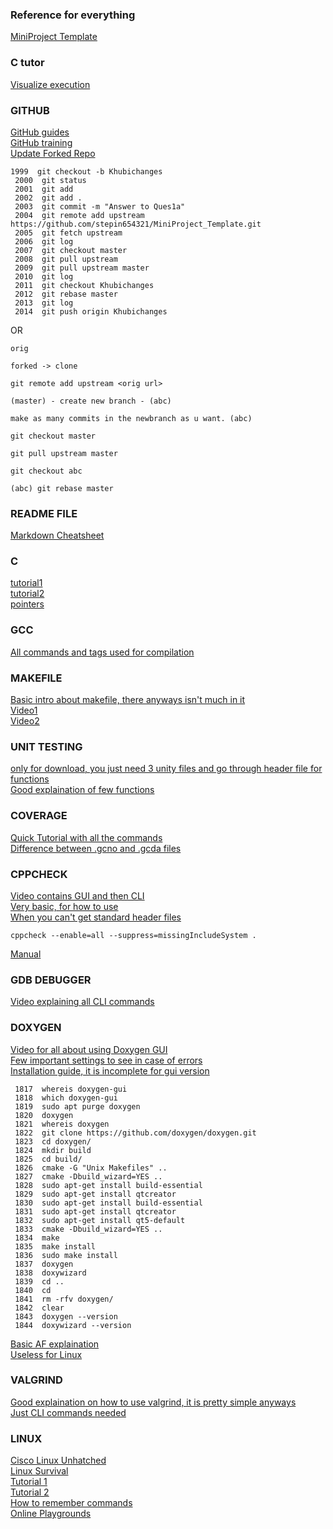 ### Reference for everything
[MiniProject Template](https://github.com/stepin654321/MiniProject_Template)  

### C tutor
[Visualize execution](http://pythontutor.com/c.html#mode=edit)  

### GITHUB
[GitHub guides](https://guides.github.com/)  
[GitHub training](https://lab.github.com/githubtraining/first-day-on-github)  
[Update Forked Repo](https://medium.com/@topspinj/how-to-git-rebase-into-a-forked-repo-c9f05e821c8a)  

```
1999  git checkout -b Khubichanges
 2000  git status
 2001  git add
 2002  git add .
 2003  git commit -m "Answer to Ques1a"
 2004  git remote add upstream https://github.com/stepin654321/MiniProject_Template.git
 2005  git fetch upstream
 2006  git log
 2007  git checkout master
 2008  git pull upstream
 2009  git pull upstream master
 2010  git log
 2011  git checkout Khubichanges 
 2012  git rebase master
 2013  git log
 2014  git push origin Khubichanges
 ```

 OR

 ```
 orig

forked -> clone

git remote add upstream <orig url>

(master) - create new branch - (abc)

make as many commits in the newbranch as u want. (abc)

git checkout master

git pull upstream master

git checkout abc

(abc) git rebase master
```

### README FILE
[Markdown Cheatsheet](https://github.com/adam-p/markdown-here/wiki/Markdown-Cheatsheet#links)  

### C
[tutorial1](https://aticleworld.com/c-tutorial/)  
[tutorial2](https://overiq.com/c-programming-101/)  
[pointers](https://www.freecodecamp.org/news/pointers-in-c-are-not-as-difficult-as-you-think/)  

### GCC
[All commands and tags used for compilation](https://www3.ntu.edu.sg/home/ehchua/programming/cpp/gcc_make.html)  

### MAKEFILE

[Basic intro about makefile, there anyways isn't much in it](https://www3.ntu.edu.sg/home/ehchua/programming/cpp/gcc_make.html)  
[Video1](https://www.youtube.com/watch?v=aw9wHbFTnAQ)  
[Video2](https://www.youtube.com/watch?v=_r7i5X0rXJk)  

### UNIT TESTING
[only for download, you just need 3 unity files and go through header file for functions](https://www.throwtheswitch.org/unity)  
[Good explaination of few functions](https://embetronicx.com/tutorials/unit_testing/unit-testing-in-c-testing-with-unity/)  

### COVERAGE
[Quick Tutorial with all the commands](https://www.tutorialspoint.com/unix_commands/gcov.htm)  
[Difference between .gcno and .gcda files](https://gcc.gnu.org/onlinedocs/gcc/Gcov-Data-Files.html#:~:text=gcno%20files%20are%20placed%20in,be%20used%20to%20store%20the%20.&text=gcno%20notes%20file%20is%20generated,GCC%20%2Dftest%2Dcoverage%20option.)  

### CPPCHECK
[Video contains GUI and then CLI](https://www.youtube.com/watch?v=y_-MT1oXgNM)  
[Very basic, for how to use](https://github.com/khiguera/cppcheckTutorial)  
[When you can't get standard header files](https://stackoverflow.com/questions/6986033/cppcheck-cant-find-include-files)  

`cppcheck --enable=all --suppress=missingIncludeSystem .`  

[Manual](http://cppcheck.sourceforge.net/manual.pdf)  

### GDB DEBUGGER
[Video explaining all CLI commands](https://www.youtube.com/watch?v=bWH-nL7v5F4)  

### DOXYGEN
[Video for all about using Doxygen GUI](https://www.youtube.com/watch?v=TtRn3HsOm1s&t=295s)  
[Few important settings to see in case of errors](https://www.doxygen.nl/manual/faq.html)  
[Installation guide, it is incomplete for gui version](https://www.doxygen.nl/download.html)  
```  1816  sudo apt install doxygen-gui
 1817  whereis doxygen-gui
 1818  which doxygen-gui
 1819  sudo apt purge doxygen
 1820  doxygen
 1821  whereis doxygen
 1822  git clone https://github.com/doxygen/doxygen.git
 1823  cd doxygen/
 1824  mkdir build
 1825  cd build/
 1826  cmake -G "Unix Makefiles" ..
 1827  cmake -Dbuild_wizard=YES ..
 1828  sudo apt-get install build-essential
 1829  sudo apt-get install qtcreator
 1830  sudo apt-get install build-essential
 1831  sudo apt-get install qtcreator
 1832  sudo apt-get install qt5-default
 1833  cmake -Dbuild_wizard=YES ..
 1834  make
 1835  make install
 1836  sudo make install
 1837  doxygen
 1838  doxywizard
 1839  cd ..
 1840  cd
 1841  rm -rfv doxygen/
 1842  clear
 1843  doxygen --version
 1844  doxywizard --version
```  

[Basic AF explaination](https://embeddedinventor.com/guide-to-configure-doxygen-to-document-c-source-code-for-beginners/#Doxygen_pages)  
[Useless for Linux](https://embeddedinventor.com/doxygen-tutorial-getting-started-using-doxygen-on-windows/)  

### VALGRIND
[Good explaination on how to use valgrind, it is pretty simple anyways](https://embetronicx.com/tutorials/unit_testing/unit-testing-in-c-testing-with-unity/)  
[Just CLI commands needed](https://github.com/stepin654321/MiniProject_Template/tree/master/Example_Programs/programming_concpets/tools_examples/valgrind-examples)  

### LINUX
[Cisco Linux Unhatched](https://www.netacad.com/courses/os-it/ndg-linux-unhatched)  
[Linux Survival](https://linuxsurvival.com/)  
[Tutorial 1](https://linuxjourney.com/)  
[Tutorial 2](https://linux-training.be/index.php?nav=fundamentals)  
[How to remember commands](https://www.networkworld.com/article/3489537/7-ways-to-remember-linux-commands.html)  
[Online Playgrounds](https://www.katacoda.com/)  
